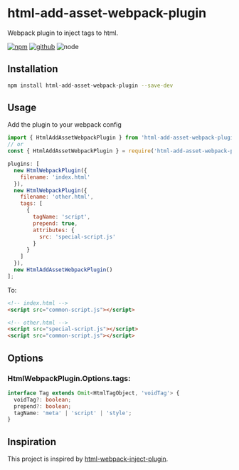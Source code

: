 # html-add-asset-webpack-plugin

Webpack plugin to inject tags to html.

[![npm][npm-badge]][npm-url]
[![github][github-badge]][github-url]
![node][node-badge]

[npm-url]: https://www.npmjs.com/package/html-add-asset-webpack-plugin
[npm-badge]: https://img.shields.io/npm/v/html-add-asset-webpack-plugin.svg?style=flat-square&logo=npm
[github-url]: https://github.com/best-shot/html-add-asset-webpack-plugin
[github-badge]: https://img.shields.io/npm/l/html-add-asset-webpack-plugin.svg?style=flat-square&colorB=blue&logo=github
[node-badge]: https://img.shields.io/node/v/html-add-asset-webpack-plugin.svg?style=flat-square&colorB=green&logo=node.js

## Installation

```bash
npm install html-add-asset-webpack-plugin --save-dev
```

## Usage

Add the plugin to your webpack config

```javascript
import { HtmlAddAssetWebpackPlugin } from 'html-add-asset-webpack-plugin';
// or
const { HtmlAddAssetWebpackPlugin } = require('html-add-asset-webpack-plugin');
```

```javascript
plugins: [
  new HtmlWebpackPlugin({
    filename: 'index.html'
  }),
  new HtmlWebpackPlugin({
    filename: 'other.html',
    tags: [
      {
        tagName: 'script',
        prepend: true,
        attributes: {
          src: 'special-script.js'
        }
      }
    ]
  }),
  new HtmlAddAssetWebpackPlugin()
];
```

To:

```html
<!-- index.html -->
<script src="common-script.js"></script>

<!-- other.html -->
<script src="special-script.js"></script>
<script src="common-script.js"></script>
```

## Options

### HtmlWebpackPlugin.Options.tags:

```ts
interface Tag extends Omit<HtmlTagObject, 'voidTag'> {
  voidTag?: boolean;
  prepend?: boolean;
  tagName: 'meta' | 'script' | 'style';
}
```

## Inspiration

This project is inspired by [html-webpack-inject-plugin](https://github.com/kagawagao/html-webpack-inject-plugin).
